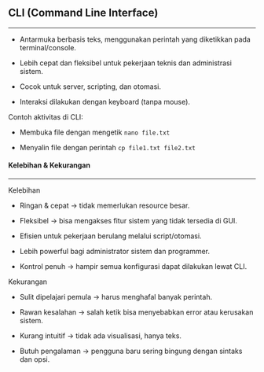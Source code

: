 ## CLI (Command Line Interface)
---

- Antarmuka berbasis teks, menggunakan perintah yang diketikkan pada terminal/console.

- Lebih cepat dan fleksibel untuk pekerjaan teknis dan administrasi sistem.

- Cocok untuk server, scripting, dan otomasi.

- Interaksi dilakukan dengan keyboard (tanpa mouse).

Contoh aktivitas di CLI:

- Membuka file dengan mengetik ```nano file.txt```

- Menyalin file dengan perintah ```cp file1.txt file2.txt```

#### Kelebihan & Kekurangan
___

Kelebihan

- Ringan & cepat → tidak memerlukan resource besar.

- Fleksibel → bisa mengakses fitur sistem yang tidak tersedia di GUI.

- Efisien untuk pekerjaan berulang melalui script/otomasi.

- Lebih powerful bagi administrator sistem dan programmer.

- Kontrol penuh → hampir semua konfigurasi dapat dilakukan lewat CLI.

Kekurangan

- Sulit dipelajari pemula → harus menghafal banyak perintah.

- Rawan kesalahan → salah ketik bisa menyebabkan error atau kerusakan sistem.

- Kurang intuitif → tidak ada visualisasi, hanya teks.

- Butuh pengalaman → pengguna baru sering bingung dengan sintaks dan opsi.